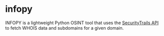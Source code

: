 # infopy
INFOPY  is a lightweight Python OSINT tool that uses the [SecurityTrails API](https://securitytrails.com) to fetch  WHOIS data and  subdomains for a given domain.
